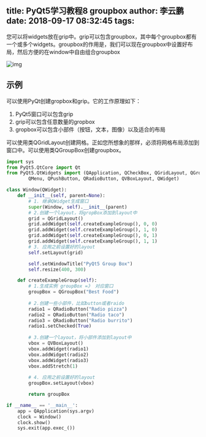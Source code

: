 title: PyQt5学习教程8 groupbox
author: 李云鹏
date: 2018-09-17 08:32:45
tags:
---
您可以将widgets放在grip中。grip可以包含groupbox，其中每个groupbox都有一个或多个widgets。groupbox的作用是，我们可以现在groupbox中设置好布局，然后方便的在window中自由组合groupbox

![img](https://pythonprogramminglanguage.com/wp-content/uploads/2017/06/groupbox.png)
<!--more-->

## 示例


可以使用PyQt创建gropbox和grip。它的工作原理如下：
1. PyQt5窗口可以包含grip
2. grip可以包含任意数量的gropbox
3. gropbox可以包含小部件（按钮，文本，图像）以及适合的布局


可以使用类QGridLayout创建网格。正如您所想象的那样，必须将网格布局添加到窗口中。可以使用类QGroupBox创建groupbox。

```python
import sys
from PyQt5.QtCore import Qt
from PyQt5.QtWidgets import (QApplication, QCheckBox, QGridLayout, QGroupBox,
        QMenu, QPushButton, QRadioButton, QVBoxLayout, QWidget)

class Window(QWidget):
    def __init__(self, parent=None):
        # 1. 继承QWidget生成窗口
        super(Window, self).__init__(parent)
        # 2.创建一个layout，将gropBox添加到layout中
        grid = QGridLayout()
        grid.addWidget(self.createExampleGroup(), 0, 0)
        grid.addWidget(self.createExampleGroup(), 1, 0)
        grid.addWidget(self.createExampleGroup(), 0, 1)
        grid.addWidget(self.createExampleGroup(), 1, 1)
        # 3. 应用之前设置好的layout
        self.setLayout(grid)

        self.setWindowTitle("PyQt5 Group Box")
        self.resize(400, 300)

    def createExampleGroup(self):
        # 1.生成实例 groupBox =》 对应窗口
        groupBox = QGroupBox("Best Food")
        
        # 2.创建一些小部件，比如button或者raido
        radio1 = QRadioButton("Radio pizza")
        radio2 = QRadioButton("Radio taco")
        radio3 = QRadioButton("Radio burrito")
        radio1.setChecked(True)
        
        # 3.创建一个layout，将小部件添加到layout中
        vbox = QVBoxLayout()
        vbox.addWidget(radio1)
        vbox.addWidget(radio2)
        vbox.addWidget(radio3)
        vbox.addStretch(1)
        
        # 4. 应用之前设置好的layout
        groupBox.setLayout(vbox)

        return groupBox

if __name__ == '__main__':
    app = QApplication(sys.argv)
    clock = Window()
    clock.show()
    sys.exit(app.exec_())
```